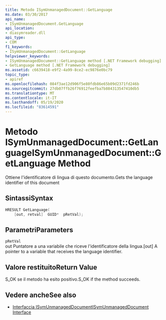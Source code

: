```yaml
---
title: Metodo ISymUnmanagedDocument::GetLanguage
ms.date: 03/30/2017
api_name:
- ISymUnmanagedDocument.GetLanguage
api_location:
- diasymreader.dll
api_type:
- COM
f1_keywords:
- ISymUnmanagedDocument::GetLanguage
helpviewer_keywords:
- ISymUnmanagedDocument::GetLanguage method [.NET Framework debugging]
- GetLanguage method [.NET Framework debugging]
ms.assetid: c6639418-e9f2-4a99-8ce2-ec9876e0bc79
topic_type:
- apiref
ms.openlocfilehash: 084f3ae12d906f5e80fdb86e65b09d2371fd246b
ms.sourcegitcommit: 27db07ffb26f76912feefba7b884313547410db5
ms.translationtype: MT
ms.contentlocale: it-IT
ms.lasthandoff: 05/19/2020
ms.locfileid: "83614591"
---
```

# <a name="isymunmanageddocumentgetlanguage-method"></a><span data-ttu-id="b2a0b-102">Metodo ISymUnmanagedDocument::GetLanguage</span><span class="sxs-lookup"><span data-stu-id="b2a0b-102">ISymUnmanagedDocument::GetLanguage Method</span></span>
<span data-ttu-id="b2a0b-103">Ottiene l'identificatore di lingua di questo documento.</span><span class="sxs-lookup"><span data-stu-id="b2a0b-103">Gets the language identifier of this document</span></span>  
  
## <a name="syntax"></a><span data-ttu-id="b2a0b-104">Sintassi</span><span class="sxs-lookup"><span data-stu-id="b2a0b-104">Syntax</span></span>  
  
```cpp  
HRESULT GetLanguage(  
    [out, retval]  GUID*  pRetVal);  
```  
  
## <a name="parameters"></a><span data-ttu-id="b2a0b-105">Parametri</span><span class="sxs-lookup"><span data-stu-id="b2a0b-105">Parameters</span></span>  
 `pRetVal`  
 <span data-ttu-id="b2a0b-106">out Puntatore a una variabile che riceve l'identificatore della lingua.</span><span class="sxs-lookup"><span data-stu-id="b2a0b-106">[out] A pointer to a variable that receives the language identifier.</span></span>  
  
## <a name="return-value"></a><span data-ttu-id="b2a0b-107">Valore restituito</span><span class="sxs-lookup"><span data-stu-id="b2a0b-107">Return Value</span></span>  
 <span data-ttu-id="b2a0b-108">S_OK se il metodo ha esito positivo.</span><span class="sxs-lookup"><span data-stu-id="b2a0b-108">S_OK if the method succeeds.</span></span>  
  
## <a name="see-also"></a><span data-ttu-id="b2a0b-109">Vedere anche</span><span class="sxs-lookup"><span data-stu-id="b2a0b-109">See also</span></span>

- [<span data-ttu-id="b2a0b-110">Interfaccia ISymUnmanagedDocument</span><span class="sxs-lookup"><span data-stu-id="b2a0b-110">ISymUnmanagedDocument Interface</span></span>](isymunmanageddocument-interface.md)
